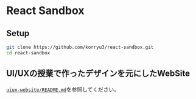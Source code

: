 # React Sandbox

## Setup

```bash
git clone https://github.com/korryu3/react-sandbox.git
cd react-sandbox
```

## UI/UXの授業で作ったデザインを元にしたWebSite

[`uiux-website/README.md`](uiux-website/README.md)を参照してください。
